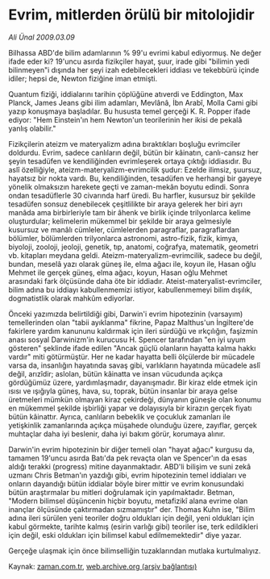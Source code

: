 # Evrim, mitlerden örülü bir mitolojidir

*Ali Ünal 2009.03.09*

<tr><td class="metin" colspan="2" style="padding-top: 20px; padding-left: 5px; padding-right: 10px;">Bilhassa ABD'de bilim adamlarının % 99'u evrimi kabul ediyormuş. Ne değer ifade eder ki? 19'uncu asırda fizikçiler hayat, şuur, irade gibi "bilimin yedi bilinmeyen"i dışında her şeyi izah edebilecekleri iddiası ve tekebbürü içinde idiler; hepsi de, Newton fiziğine iman etmişti.</td></tr><tr><td class="metin" colspan="2" style="padding-top: 20px; padding-left: 5px; padding-right: 10px;"><p>Quantum fiziği, iddialarını tarihin çöplüğüne atıverdi ve Eddington, Max Planck, James Jeans gibi ilim adamları, Mevlânâ, İbn Arabî, Molla Cami gibi yazıp konuşmaya başladılar. Bu hususta temel gerçeği K. R. Popper ifade ediyor: "Hem Einstein'ın hem Newton'un teorilerinin her ikisi de pekalâ yanlış olabilir."
<p>Fizikçilerin ateizm ve materyalizm adına bıraktıkları boşluğu evrimciler doldurdu. Evrim, sadece canlıların değil, bütün bir kâinatın, canlı-cansız her şeyin tesadüfen ve kendiliğinden evrimleşerek ortaya çıktığı iddiasıdır. Bu aslî özelliğiyle, ateizm-materyalizm-evrimcilik şudur: Ezelde ilimsiz, şuursuz, hayatsız bir nokta vardı. Bu, kendiliğinden, tesadüfen ve herhangi bir gayeye yönelik olmaksızın harekete geçti ve zaman-mekân boyutu edindi. Sonra ondan tesadüflerle 30 civarında harf üredi. Bu harfler, kusursuz bir şekilde tesadüfen sonsuz denebilecek çeşitlilikte bir araya gelerek her biri ayrı manâda ama birbirleriyle tam bir âhenk ve birlik içinde trilyonlarca kelime oluşturdular; kelimelerin mükemmel bir şekilde bir araya gelmesiyle kusursuz ve manâlı cümleler, cümlelerden paragraflar, paragraflardan bölümler, bölümlerden trilyonlarca astronomi, astro-fizik, fizik, kimya, biyoloji, zooloji, jeoloji, genetik, tıp, anatomi, coğrafya, matematik, geometri vb. kitapları meydana geldi. Ateizm-materyalizm-evrimcilik, sadece bu değil, bundan, meselâ yazı olarak güneş ile, elma ağacı ile, koyun ile, Hasan oğlu Mehmet ile gerçek güneş, elma ağacı, koyun, Hasan oğlu Mehmet arasındaki fark ölçüsünde daha öte bir iddiadır. Ateist-materyalist-evrimciler, bilim adına bu iddiayı kabullenmemizi istiyor, kabullenmemeyi bilim dışılık, dogmatistlik olarak mahkûm ediyorlar.
<p>Önceki yazımızda belirtildiği gibi, Darwin'i evrim hipotezinin (varsayım) temellerinden olan "tabii ayıklanma" fikrine, Papaz Malthus'un İngiltere'de fakirlere yardım kanununu kaldırmak için ileri sürdüğü ve ırkçılığın, faşizmin anası sosyal Darwinizm'in kurucusu H. Spencer tarafından "en iyi uyum gösteren" şeklinde ifade edilen "Ancak güçlü olanların hayatta kalma hakkı vardır" miti götürmüştür. Her ne kadar hayatta belli ölçülerde bir mücadele varsa da, insanlığın hayatında savaş gibi, varlıkların hayatında mücadele aslî değil, arızîdir; aslolan, bütün kâinatta ve insan vücudunda açıkça gördüğümüz üzere, yardımlaşmadır, dayanışmadır. Bir kiraz elde etmek için ısısı ve ışığıyla güneş, hava, su, toprak, bütün insanlar bir araya gelse üretmeleri mümkün olmayan kiraz çekirdeği, dünyanın güneşle olan konumu en mükemmel şekilde işbirliği yapar ve dolayısıyla bir kirazın gerçek fiyatı bütün kâinattır. Ayrıca, canlıların bebeklik ve çocukluk zamanları ile yetişkinlik zamanlarında açıkça müşahede olunduğu üzere, zayıflar, gerçek muhtaçlar daha iyi beslenir, daha iyi bakım görür, korumaya alınır.
<p>Darwin'in evrim hipotezinin bir diğer temeli olan "hayat ağacı" kurgusu da, tamamen 19'uncu asırda Batı'da pek revaçta olan ve Spencer'ın da esas aldığı terakki (progress) mitine dayanmaktadır. ABD'li bilişim ve suni zekâ uzmanı Chris Betman'ın yazdığı gibi, evrim hipotezinin temel iddiaları ve onların dayandığı bütün iddialar böyle birer mittir ve evrim konusundaki bütün araştırmalar bu mitleri doğrulamak için yapılmaktadır. Betman, "Modern bilimsel düşüncenin hiçbir boyutu, metafizikî alana evrime olan inançlar ölçüsünde çaktırmadan sızmamıştır" der. Thomas Kuhn ise, "Bilim adına ileri sürülen yeni teoriler doğru oldukları için değil, yeni oldukları için kabul görmekte, tarihte kalmış (esirin varlığı gibi) teoriler ise, terk edildikleri için değil, eski oldukları için bilimsel kabul edilmemektedir" diye yazar.
<p>Gerçeğe ulaşmak için önce bilimselliğin tuzaklarından mutlaka kurtulmalıyız.<br/></p></p></p></p></p></td></tr>

Kaynak: [zaman.com.tr](http://zaman.com.tr/yazar.do?yazino=823109), [web.archive.org (arşiv bağlantısı)](http://web.archive.org/web/20090529002035/http://www.zaman.com.tr:80/yazar.do?yazino=823109)
